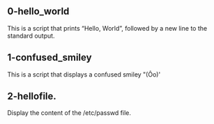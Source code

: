 ## 0-hello_world
This is  a script that prints “Hello, World”, followed by a new line to the standard output.

## 1-confused_smiley
This is a script that displays a confused smiley "(Ôo)'

## 2-hellofile.
Display the content of the /etc/passwd file.
